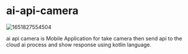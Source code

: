 # ai-api-camera

![1651827554504](https://user-images.githubusercontent.com/48666197/167100865-8daaee8c-9da1-47d2-b974-174be2d4ce5f.jpg)

ai api camera is Mobile Application for take camera then send api to the cloud ai process and show response using kotlin language.
